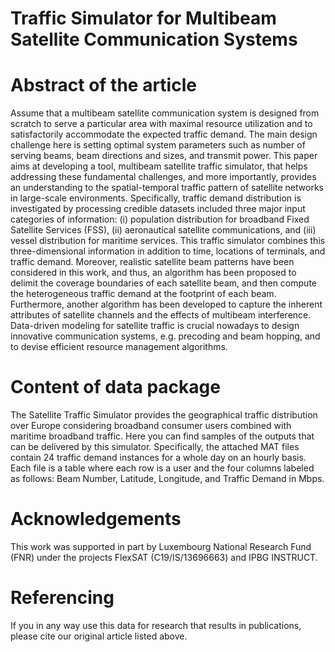 # Traffic Simulator for Multibeam Satellite Communication Systems
# Abstract of the article
Assume that a multibeam satellite communication system is designed from scratch to serve a particular area with maximal resource utilization and to satisfactorily accommodate the expected traffic demand. The main design challenge here is setting optimal system parameters such as number of serving beams, beam directions and sizes, and transmit power. This paper aims at developing a tool, multibeam satellite traffic simulator, that helps addressing these fundamental challenges, and more importantly, provides an understanding to the spatial-temporal traffic pattern of satellite networks in large-scale environments. Specifically, traffic demand distribution is investigated by processing credible datasets included three major input categories of information: (i) population distribution for broadband Fixed Satellite Services (FSS), (ii) aeronautical satellite communications, and (iii) vessel distribution for maritime services. This traffic simulator combines this three-dimensional information in addition to time, locations of terminals, and traffic demand. Moreover, realistic satellite beam patterns have been considered in this work, and thus, an algorithm has been proposed to delimit the coverage boundaries of each satellite beam, and then compute the heterogeneous traffic demand at the footprint of each beam. Furthermore, another algorithm has been developed to capture the inherent attributes of satellite channels and the effects of multibeam interference. Data-driven modeling for satellite traffic is crucial nowadays to design innovative communication systems, e.g. precoding and beam hopping, and to devise efficient resource management algorithms.

# Content of data package
The Satellite Traffic Simulator provides the geographical traffic distribution over Europe considering broadband consumer users combined with maritime broadband traffic. Here you can find samples of the outputs that can be delivered by this simulator. Specifically, the attached MAT files contain 24 traffic demand instances for a whole day on an hourly basis. Each file is a table where each row is a user and the four columns labeled as follows: Beam Number, Latitude, Longitude, and Traffic Demand in Mbps. 

# Acknowledgements
This work was supported in part by Luxembourg National Research Fund (FNR) under the projects FlexSAT (C19/IS/13696663) and IPBG INSTRUCT.

# Referencing
If you in any way use this data for research that results in publications, please cite our original article listed above.

